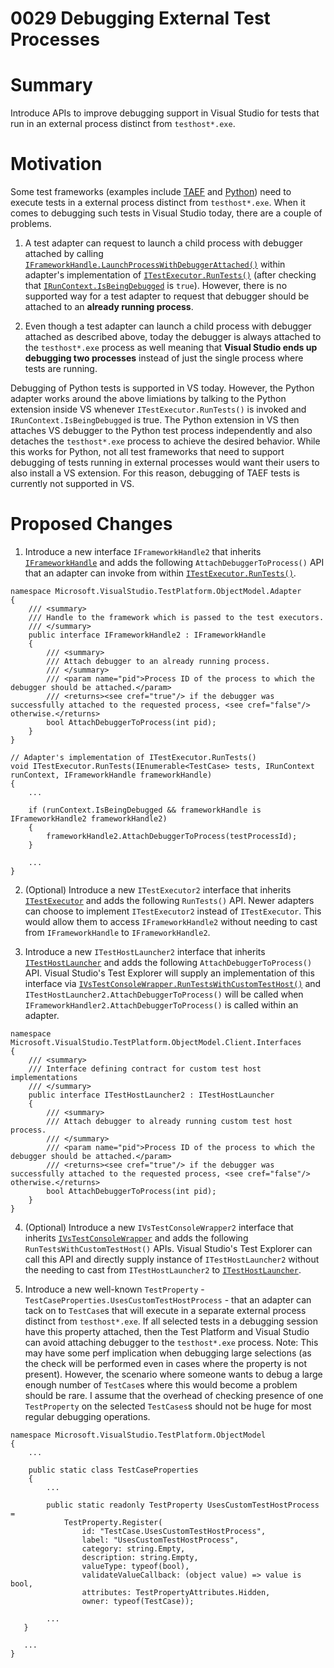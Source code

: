 # 0029 Debugging External Test Processes

# Summary
Introduce APIs to improve debugging support in Visual Studio for tests that run in an external process distinct from `testhost*.exe`.

# Motivation
Some test frameworks (examples include [TAEF](https://docs.microsoft.com/en-us/windows-hardware/drivers/taef/) and [Python](https://docs.microsoft.com/en-us/visualstudio/python/unit-testing-python-in-visual-studio)) need to execute tests in a external process distinct from `testhost*.exe`. When it comes to debugging such tests in Visual Studio today, there are a couple of problems. 

1. A test adapter can request to launch a child process with debugger attached by calling  [`IFrameworkHandle.LaunchProcessWithDebuggerAttached()`](https://github.com/microsoft/vstest/blob/master/src/Microsoft.TestPlatform.ObjectModel/Adapter/Interfaces/IFrameworkHandle.cs#L29) within adapter's implementation of [`ITestExecutor.RunTests()`](https://github.com/microsoft/vstest/blob/master/src/Microsoft.TestPlatform.ObjectModel/Adapter/Interfaces/ITestExecutor.cs#L23) (after checking that [`IRunContext.IsBeingDebugged`](https://github.com/microsoft/vstest/blob/master/src/Microsoft.TestPlatform.ObjectModel/Adapter/Interfaces/IRunContext.cs#L32) is `true`). However, there is no supported way for a test adapter to request that debugger should be attached to an **already running process**.

2. Even though a test adapter can launch a child process with debugger attached as described above, today the debugger is always attached to the `testhost*.exe` process as well meaning that **Visual Studio ends up debugging two processes** instead of just the single process where tests are running.

Debugging of Python tests is supported in VS today. However, the Python adapter works around the above limiations by talking to the Python extension inside VS whenever `ITestExecutor.RunTests()` is invoked and `IRunContext.IsBeingDebugged` is true. The Python extension in VS then attaches VS debugger to the Python test process independently and also detaches the `testhost*.exe` process to achieve the desired behavior. While this works for Python, not all test frameworks that need to support debugging of tests running in external processes would want their users to also install a VS extension. For this reason, debugging of TAEF tests is currently not supported in VS.

# Proposed Changes
1. Introduce a new interface `IFrameworkHandle2` that inherits [`IFrameworkHandle`](https://github.com/microsoft/vstest/blob/master/src/Microsoft.TestPlatform.ObjectModel/Adapter/Interfaces/IFrameworkHandle.cs#L12) and adds the following `AttachDebuggerToProcess()` API that an adapter can invoke from within [`ITestExecutor.RunTests()`](https://github.com/microsoft/vstest/blob/master/src/Microsoft.TestPlatform.ObjectModel/Adapter/Interfaces/ITestExecutor.cs#L23). 

```
namespace Microsoft.VisualStudio.TestPlatform.ObjectModel.Adapter
{
    /// <summary>
    /// Handle to the framework which is passed to the test executors.
    /// </summary>
    public interface IFrameworkHandle2 : IFrameworkHandle
    {
        /// <summary>
        /// Attach debugger to an already running process.
        /// </summary>
        /// <param name="pid">Process ID of the process to which the debugger should be attached.</param>
        /// <returns><see cref="true"/> if the debugger was successfully attached to the requested process, <see cref="false"/> otherwise.</returns>
        bool AttachDebuggerToProcess(int pid);
    }
}
```

```
// Adapter's implementation of ITestExecutor.RunTests()
void ITestExecutor.RunTests(IEnumerable<TestCase> tests, IRunContext runContext, IFrameworkHandle frameworkHandle)
{
    ...

    if (runContext.IsBeingDebugged && frameworkHandle is IFrameworkHandle2 frameworkHandle2)
    {
        frameworkHandle2.AttachDebuggerToProcess(testProcessId);
    }

    ...
}
```

2. (Optional) Introduce a new `ITestExecutor2` interface that inherits [`ITestExecutor`](https://github.com/microsoft/vstest/blob/master/src/Microsoft.TestPlatform.ObjectModel/Adapter/Interfaces/ITestExecutor.cs#L15) and adds the following `RunTests()` API. Newer adapters can choose to implement `ITestExecutor2` instead of `ITestExecutor`. This would allow them to access `IFrameworkHandle2` without needing to cast from `IFrameworkHandle` to `IFrameworkHandle2`.

3. Introduce a new `ITestHostLauncher2` interface that inherits [`ITestHostLauncher`](https://github.com/microsoft/vstest/blob/master/src/Microsoft.TestPlatform.ObjectModel/Client/Interfaces/ITestHostLauncher.cs#L11) and adds the following `AttachDebuggerToProcess()` API. Visual Studio's Test Explorer will supply an implementation of this interface via [`IVsTestConsoleWrapper.RunTestsWithCustomTestHost()`](https://github.com/microsoft/vstest/blob/master/src/Microsoft.TestPlatform.VsTestConsole.TranslationLayer/Interfaces/IVsTestConsoleWrapper.cs#L120) and `ITestHostLauncher2.AttachDebuggerToProcess()` will be called when  `IFrameworkHandler2.AttachDebuggerToProcess()` is called within an adapter.

```
namespace Microsoft.VisualStudio.TestPlatform.ObjectModel.Client.Interfaces
{
    /// <summary>
    /// Interface defining contract for custom test host implementations
    /// </summary>
    public interface ITestHostLauncher2 : ITestHostLauncher
    {
        /// <summary>
        /// Attach debugger to already running custom test host process.
        /// </summary>
        /// <param name="pid">Process ID of the process to which the debugger should be attached.</param>
        /// <returns><see cref="true"/> if the debugger was successfully attached to the requested process, <see cref="false"/> otherwise.</returns>
        bool AttachDebuggerToProcess(int pid);
    }
}

```

4. (Optional) Introduce a new `IVsTestConsoleWrapper2` interface that inherits [`IVsTestConsoleWrapper`](https://github.com/microsoft/vstest/blob/master/src/Microsoft.TestPlatform.VsTestConsole.TranslationLayer/Interfaces/IVsTestConsoleWrapper.cs#L15) and adds the following `RunTestsWithCustomTestHost()` APIs. Visual Studio's Test Explorer can call this API and directly supply instance of `ITestHostLauncher2` without the needing to cast from `ITestHostLauncher2` to [`ITestHostLauncher`](https://github.com/microsoft/vstest/blob/master/src/Microsoft.TestPlatform.ObjectModel/Client/Interfaces/ITestHostLauncher.cs#L11).

5. Introduce a new well-known `TestProperty` - `TestCaseProperties.UsesCustomTestHostProcess` - that an adapter can tack on to `TestCase`s that will execute in a separate external process distinct from `testhost*.exe`. If all selected tests in a debugging session have this property attached, then the Test Platform and Visual Studio can avoid attaching debugger to the `testhost*.exe` process. Note: This may have some perf implication when debugging large selections (as the check will be performed even in cases where the property is not present). However, the scenario where someone wants to debug a large enough number of `TestCase`s where this would become a problem should be rare. I assume that the overhead of checking presence of one `TestProperty` on the selected `TestCases`s should not be huge for most regular debugging operations.

```
namespace Microsoft.VisualStudio.TestPlatform.ObjectModel
{
    ...

    public static class TestCaseProperties
    {
        ...

        public static readonly TestProperty UsesCustomTestHostProcess =
            TestProperty.Register(
                id: "TestCase.UsesCustomTestHostProcess",
                label: "UsesCustomTestHostProcess",
                category: string.Empty,
                description: string.Empty,
                valueType: typeof(bool),
                validateValueCallback: (object value) => value is bool,
                attributes: TestPropertyAttributes.Hidden,
                owner: typeof(TestCase));

        ...
   }

   ...
}
```
